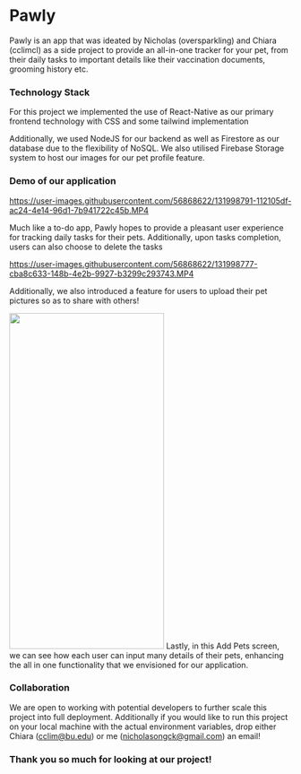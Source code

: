 # Pawly

Pawly is an app that was ideated by Nicholas (oversparkling) and Chiara (cclimcl) as a side project to provide an all-in-one tracker for your pet, from their daily tasks to important details like their vaccination documents, grooming history etc.

### Technology Stack

For this project we implemented the use of React-Native as our primary frontend technology with CSS and some tailwind implementation

Additionally, we used NodeJS for our backend as well as Firestore as our database due to the flexibility of NoSQL. We also utilised Firebase Storage system to 
host our images for our pet profile feature. 

### Demo of our application

https://user-images.githubusercontent.com/56868622/131998791-112105df-ac24-4e14-96d1-7b941722c45b.MP4



Much like a to-do app, Pawly hopes to provide a pleasant user experience for tracking daily tasks for their pets. Additionally, upon tasks completion, users
can also choose to delete the tasks


https://user-images.githubusercontent.com/56868622/131998777-cba8c633-148b-4e2b-9927-b3299c293743.MP4



Additionally, we also introduced a feature for users to upload their pet pictures so as to share with others!

<img src="https://user-images.githubusercontent.com/56868622/131998805-eaa0bc5e-d722-4c1f-bef2-7e3312b7aeea.jpeg" width="276" height="599">
Lastly, in this Add Pets screen, we can see how each user can input many details of their pets, enhancing the all in one functionality that we envisioned for
our application. 

### Collaboration
We are open to working with potential developers to further scale this project into full deployment. Additionally if you would like to run this project on your local machine with the actual environment variables, drop either Chiara (cclim@bu.edu) or me (nicholasongck@gmail.com) an email!

### Thank you so much for looking at our project!

